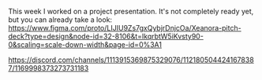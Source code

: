 This week I worked on a project presentation. It's not completely ready yet, but you can already take a look: https://www.figma.com/proto/LIJIU9Zs7gxQybjrDnjcOa/Xeanora-pitch-deck?type=design&node-id=32-8106&t=IkqrbtW5iKvsty90-0&scaling=scale-down-width&page-id=0%3A1

https://discord.com/channels/1113915369875329076/1121805044241678387/1169998373273731183
